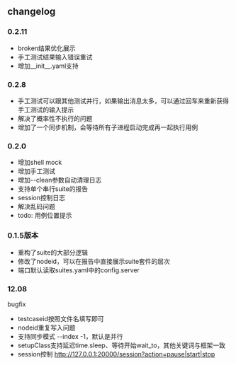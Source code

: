 ## changelog

### 0.2.11

- broken结果优化展示
- 手工测试结果输入错误重试
- 增加__init__.yaml支持

### 0.2.8

- 手工测试可以跟其他测试并行，如果输出消息太多，可以通过回车来重新获得手工测试的输入提示
- 解决了概率性不执行的问题
- 增加了一个同步机制，会等待所有子进程启动完成再一起执行用例

### 0.2.0

- 增加shell mock
- 增加手工测试
- 增加--clean参数自动清理日志
- 支持单个串行suite的报告
- session控制日志
- 解决乱码问题
- todo: 用例位置提示

### 0.1.5版本

- 重构了suite的大部分逻辑
- 修改了nodeid，可以在报告中直接展示suite套件的层次
- 端口默认读取suites.yaml中的config.server

### 12.08

bugfix

- testcaseid按照文件名填写即可
- nodeid重复写入问题
- 支持同步模式 --index -1，默认是并行
- setupClass支持延迟time.sleep、等待开始wait_to，其他关键词与框架一致
- session控制 http://127.0.0.1:20000/session?action=pause|start|stop